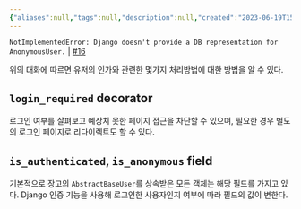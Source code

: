 ```yaml
---
{"aliases":null,"tags":null,"description":null,"created":"2023-06-19T15:16:49","updated":"2023-07-15T21:33:03","title":"User authentication 관련 에러 (인증, 인가){django}","dg-publish":true,"permalink":"/docs/User authentication 관련 에러 (인증, 인가){django}/","dgPassFrontmatter":true}
---
```


`NotImplementedError: Django doesn't provide a DB representation for AnonymousUser.` | [#16](https://github.com/ESTsoft-Book-Project/bookstore/issues/16) 

위의 대화에 따르면 유저의 인가와 관련한 몇가지 처리방법에 대한 방법을 알 수 있다.

## `login_required` decorator

로그인 여부를 살펴보고 예상치 못한 페이지 접근을 차단할 수 있으며, 필요한 경우 별도의 로그인 페이지로 리다이렉트도 할 수 있다.

## `is_authenticated`, `is_anonymous` field

기본적으로 장고의 `AbstractBaseUser`를 상속받은 모든 객체는 해당 필드를 가지고 있다. Django 인증 기능을 사용해 로그인한 사용자인지 여부에 따라 필드의 값이 변한다.
